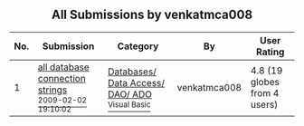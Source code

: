 ﻿<div align="center">

## All Submissions by venkatmca008

</div>

No.  | Submission | Category | By   | User Rating
---- | ---------- | -------- | ---- | -----------
1 | [all database connection strings<br /><sup>2009-02-02 19:10:02</sup>](https://github.com/Planet-Source-Code/venkatmca008-all-database-connection-strings__1-71714) | [Databases/ Data Access/ DAO/ ADO<br /><sup>Visual Basic</sup>](../ByCategory/databases-data-access-dao-ado__1-6.md) | venkatmca008 | 4.8 (19 globes from 4 users)
